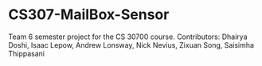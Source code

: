 # CS307-MailBox-Sensor
Team 6 semester project for the CS 30700 course. Contributors: Dhairya Doshi, Isaac Lepow, Andrew Lonsway, Nick Nevius, Zixuan Song, Saisimha Thippasani
